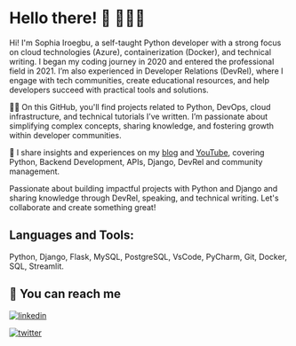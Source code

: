 
# Hello there! 👋 👩🏽‍💻


Hi! I'm Sophia Iroegbu, a self-taught Python developer with a strong focus on cloud technologies (Azure), containerization (Docker), and technical writing. I began my coding journey in 2020 and entered the professional field in 2021. I’m also experienced in Developer Relations (DevRel), where I engage with tech communities, create educational resources, and help developers succeed with practical tools and solutions.

👩‍💻 On this GitHub, you'll find projects related to Python, DevOps, cloud infrastructure, and technical tutorials I’ve written. I’m passionate about simplifying complex concepts, sharing knowledge, and fostering growth within developer communities.


💬 I share insights and experiences on my [blog](http://sophyia.me/) and [YouTube](https://www.youtube.com/@sophyiairoegbu), covering Python, Backend Development, APIs, Django, DevRel and community management. 

Passionate about building impactful projects with Python and Django and sharing knowledge through DevRel, speaking, and technical writing. Let's collaborate and create something great!

  
## Languages and Tools:

 Python, Django, Flask, MySQL, PostgreSQL, VsCode, PyCharm, Git, Docker, SQL, Streamlit.

  
## 🔗 You can reach me 

[![linkedin](https://img.shields.io/badge/linkedin-0A66C2?style=for-the-badge&logo=linkedin&logoColor=white)](https://www.linkedin.com/in/sophia-iroegbu-05816519a/)

[![twitter](https://img.shields.io/badge/twitter-1DA1F2?style=for-the-badge&logo=twitter&logoColor=white)](https://twitter.com/sophiairoegbu_/)

  
